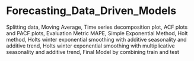 # Forecasting_Data_Driven_Models
Splitting data, Moving Average, 
Time series decomposition plot, 
ACF plots and PACF plots, 
Evaluation Metric MAPE,
Simple Exponential Method, 
Holt method, 
Holts winter exponential smoothing with additive seasonality and additive trend, 
Holts winter exponential smoothing with multiplicative seasonality and additive trend, 
Final Model by combining train and test
